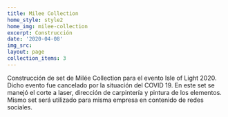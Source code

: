 ```yaml
---
title: Milee Collection
home_style: style2
home_img: milee-collection
excerpt: Construcción
date: '2020-04-08'
img_src: 
layout: page
collection_items: 3
---
```


Construcción de set de Milée Collection para el evento Isle of Light 2020. Dicho evento fue cancelado por la situación del COVID 19. En este set se manejó el corte a laser, dirección de carpintería y pintura de los elementos. Mismo set será utilizado para misma empresa en contenido de redes sociales.
